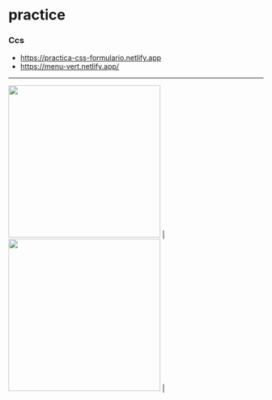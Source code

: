 
# practice


### Ccs

* https://practica-css-formulario.netlify.app 
* https://menu-vert.netlify.app/ <br>
------------------------------------------------------------------------------------------------------------
<img width='300px' src="https://github.com/ldanielcolmenaresm/practice/blob/main/css/assets/login.png">    |   <img width='300px' src="https://github.com/ldanielcolmenaresm/practice/blob/main/css/assets/menu.png">                        |
